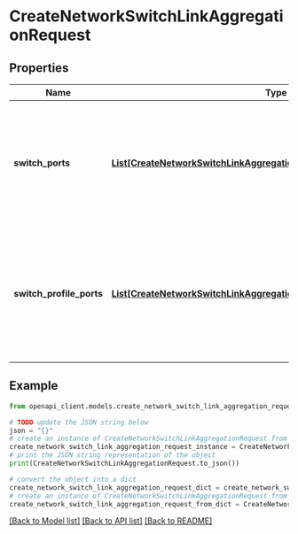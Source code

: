 # CreateNetworkSwitchLinkAggregationRequest


## Properties

Name | Type | Description | Notes
------------ | ------------- | ------------- | -------------
**switch_ports** | [**List[CreateNetworkSwitchLinkAggregationRequestSwitchPortsInner]**](CreateNetworkSwitchLinkAggregationRequestSwitchPortsInner.md) | Array of switch or stack ports for creating aggregation group. Minimum 2 and maximum 8 ports are supported. | [optional] 
**switch_profile_ports** | [**List[CreateNetworkSwitchLinkAggregationRequestSwitchProfilePortsInner]**](CreateNetworkSwitchLinkAggregationRequestSwitchProfilePortsInner.md) | Array of switch profile ports for creating aggregation group. Minimum 2 and maximum 8 ports are supported. | [optional] 

## Example

```python
from openapi_client.models.create_network_switch_link_aggregation_request import CreateNetworkSwitchLinkAggregationRequest

# TODO update the JSON string below
json = "{}"
# create an instance of CreateNetworkSwitchLinkAggregationRequest from a JSON string
create_network_switch_link_aggregation_request_instance = CreateNetworkSwitchLinkAggregationRequest.from_json(json)
# print the JSON string representation of the object
print(CreateNetworkSwitchLinkAggregationRequest.to_json())

# convert the object into a dict
create_network_switch_link_aggregation_request_dict = create_network_switch_link_aggregation_request_instance.to_dict()
# create an instance of CreateNetworkSwitchLinkAggregationRequest from a dict
create_network_switch_link_aggregation_request_from_dict = CreateNetworkSwitchLinkAggregationRequest.from_dict(create_network_switch_link_aggregation_request_dict)
```
[[Back to Model list]](../README.md#documentation-for-models) [[Back to API list]](../README.md#documentation-for-api-endpoints) [[Back to README]](../README.md)


